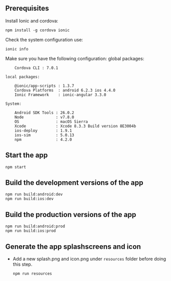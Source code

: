 ## Prerequisites
Install Ionic and cordova:

    npm install -g cordova ionic

Check the system configuration use:

    ionic info

Make sure you have the following configuration:
    global packages:

        Cordova CLI : 7.0.1

    local packages:

        @ionic/app-scripts : 1.3.7
        Cordova Platforms  : android 6.2.3 ios 4.4.0
        Ionic Framework    : ionic-angular 3.3.0

    System:

        Android SDK Tools : 26.0.2
        Node              : v7.8.0
        OS                : macOS Sierra
        Xcode             : Xcode 8.3.3 Build version 8E3004b
        ios-deploy        : 1.9.1
        ios-sim           : 5.0.13
        npm               : 4.2.0

## Start the app
    npm start

## Build the development versions of the app
    npm run build:android:dev
    npm run build:ios:dev

## Build the production versions of the app
    npm run build:android:prod
    npm run build:ios:prod

## Generate the app splashscreens and icon

- Add a new splash.png and icon.png under `resources` folder before doing this step.

      npm run resources
